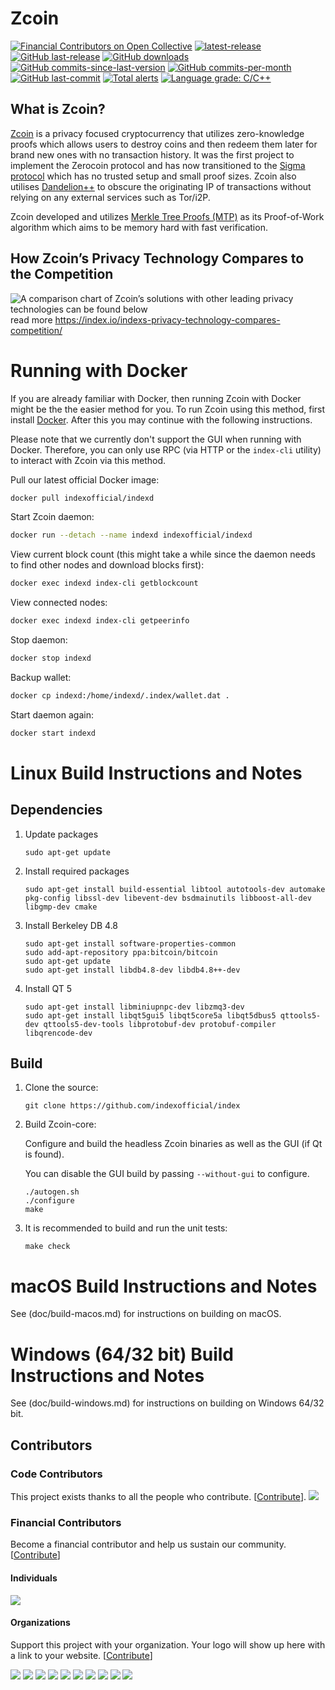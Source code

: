 Zcoin
===============

[![Financial Contributors on Open Collective](https://opencollective.com/index/all/badge.svg?label=financial+contributors)](https://opencollective.com/index) [![latest-release](https://img.shields.io/github/release/indexofficial/index)](https://github.com/indexofficial/index/releases)
[![GitHub last-release](https://img.shields.io/github/release-date/indexofficial/index)](https://github.com/indexofficial/index/releases)
[![GitHub downloads](https://img.shields.io/github/downloads/indexofficial/index/total)](https://github.com/indexofficial/index/releases)
[![GitHub commits-since-last-version](https://img.shields.io/github/commits-since/indexofficial/index/latest/master)](https://github.com/indexofficial/index/graphs/commit-activity)
[![GitHub commits-per-month](https://img.shields.io/github/commit-activity/m/indexofficial/index)](https://github.com/indexofficial/index/graphs/code-frequency)
[![GitHub last-commit](https://img.shields.io/github/last-commit/indexofficial/index)](https://github.com/indexofficial/index/commits/master)
[![Total alerts](https://img.shields.io/lgtm/alerts/g/indexofficial/index.svg?logo=lgtm&logoWidth=18)](https://lgtm.com/projects/g/indexofficial/index/alerts/)
[![Language grade: C/C++](https://img.shields.io/lgtm/grade/cpp/g/indexofficial/index.svg?logo=lgtm&logoWidth=18)](https://lgtm.com/projects/g/indexofficial/index/context:cpp)

What is Zcoin?
--------------

[Zcoin](https://index.io) is a privacy focused cryptocurrency that utilizes zero-knowledge proofs which allows users to destroy coins and then redeem them later for brand new ones with no transaction history. It was the first project to implement the Zerocoin protocol and has now transitioned to the [Sigma protocol](https://index.io/what-is-sigma-and-why-is-it-replacing-zerocoin-in-index/) which has no trusted setup and small proof sizes. Zcoin also utilises [Dandelion++](https://arxiv.org/abs/1805.11060) to obscure the originating IP of transactions without relying on any external services such as Tor/i2P.

Zcoin developed and utilizes [Merkle Tree Proofs (MTP)](https://arxiv.org/pdf/1606.03588.pdf) as its Proof-of-Work algorithm which aims to be memory hard with fast verification.

How Zcoin’s Privacy Technology Compares to the Competition
--------------
![A comparison chart of Zcoin’s solutions with other leading privacy technologies can be found below](https://index.io/wp-content/uploads/2019/04/index_table_coloured5-01.png) 
read more https://index.io/indexs-privacy-technology-compares-competition/

Running with Docker
===================

If you are already familiar with Docker, then running Zcoin with Docker might be the the easier method for you. To run Zcoin using this method, first install [Docker](https://store.docker.com/search?type=edition&offering=community). After this you may
continue with the following instructions.

Please note that we currently don't support the GUI when running with Docker. Therefore, you can only use RPC (via HTTP or the `index-cli` utility) to interact with Zcoin via this method.

Pull our latest official Docker image:

```sh
docker pull indexofficial/indexd
```

Start Zcoin daemon:

```sh
docker run --detach --name indexd indexofficial/indexd
```

View current block count (this might take a while since the daemon needs to find other nodes and download blocks first):

```sh
docker exec indexd index-cli getblockcount
```

View connected nodes:

```sh
docker exec indexd index-cli getpeerinfo
```

Stop daemon:

```sh
docker stop indexd
```

Backup wallet:

```sh
docker cp indexd:/home/indexd/.index/wallet.dat .
```

Start daemon again:

```sh
docker start indexd
```

Linux Build Instructions and Notes
==================================

Dependencies
----------------------
1.  Update packages

        sudo apt-get update

2.  Install required packages

        sudo apt-get install build-essential libtool autotools-dev automake pkg-config libssl-dev libevent-dev bsdmainutils libboost-all-dev libgmp-dev cmake

3.  Install Berkeley DB 4.8

        sudo apt-get install software-properties-common
        sudo add-apt-repository ppa:bitcoin/bitcoin
        sudo apt-get update
        sudo apt-get install libdb4.8-dev libdb4.8++-dev

4.  Install QT 5

        sudo apt-get install libminiupnpc-dev libzmq3-dev
        sudo apt-get install libqt5gui5 libqt5core5a libqt5dbus5 qttools5-dev qttools5-dev-tools libprotobuf-dev protobuf-compiler libqrencode-dev

Build
----------------------
1.  Clone the source:

        git clone https://github.com/indexofficial/index

2.  Build Zcoin-core:

    Configure and build the headless Zcoin binaries as well as the GUI (if Qt is found).

    You can disable the GUI build by passing `--without-gui` to configure.
        
        ./autogen.sh
        ./configure
        make

3.  It is recommended to build and run the unit tests:

        make check


macOS Build Instructions and Notes
=====================================
See (doc/build-macos.md) for instructions on building on macOS.



Windows (64/32 bit) Build Instructions and Notes
=====================================
See (doc/build-windows.md) for instructions on building on Windows 64/32 bit.

## Contributors

### Code Contributors

This project exists thanks to all the people who contribute. [[Contribute](CONTRIBUTING.md)].
<a href="https://github.com/indexofficial/index/graphs/contributors"><img src="https://opencollective.com/index/contributors.svg?width=890&button=false" /></a>

### Financial Contributors

Become a financial contributor and help us sustain our community. [[Contribute](https://opencollective.com/index/contribute)]

#### Individuals

<a href="https://opencollective.com/index"><img src="https://opencollective.com/index/individuals.svg?width=890"></a>

#### Organizations

Support this project with your organization. Your logo will show up here with a link to your website. [[Contribute](https://opencollective.com/index/contribute)]

<a href="https://opencollective.com/index/organization/0/website"><img src="https://opencollective.com/index/organization/0/avatar.svg"></a>
<a href="https://opencollective.com/index/organization/1/website"><img src="https://opencollective.com/index/organization/1/avatar.svg"></a>
<a href="https://opencollective.com/index/organization/2/website"><img src="https://opencollective.com/index/organization/2/avatar.svg"></a>
<a href="https://opencollective.com/index/organization/3/website"><img src="https://opencollective.com/index/organization/3/avatar.svg"></a>
<a href="https://opencollective.com/index/organization/4/website"><img src="https://opencollective.com/index/organization/4/avatar.svg"></a>
<a href="https://opencollective.com/index/organization/5/website"><img src="https://opencollective.com/index/organization/5/avatar.svg"></a>
<a href="https://opencollective.com/index/organization/6/website"><img src="https://opencollective.com/index/organization/6/avatar.svg"></a>
<a href="https://opencollective.com/index/organization/7/website"><img src="https://opencollective.com/index/organization/7/avatar.svg"></a>
<a href="https://opencollective.com/index/organization/8/website"><img src="https://opencollective.com/index/organization/8/avatar.svg"></a>
<a href="https://opencollective.com/index/organization/9/website"><img src="https://opencollective.com/index/organization/9/avatar.svg"></a>
